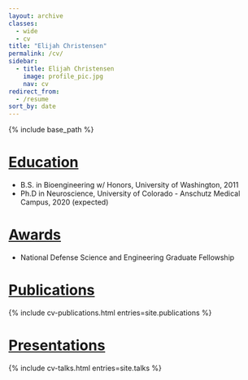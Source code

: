 ```yaml
---
layout: archive
classes:
  - wide
  - cv
title: "Elijah Christensen"
permalink: /cv/
sidebar:
  - title: Elijah Christensen
    image: profile_pic.jpg
    nav: cv
redirect_from:
  - /resume
sort_by: date
---
```


{% include base_path %}

# [Education](#education)

* B.S. in Bioengineering w/ Honors, University of Washington, 2011
* Ph.D in Neuroscience, University of Colorado - Anschutz Medical Campus, 2020 (expected)

# [Awards](#awards)

* National Defense Science and Engineering Graduate Fellowship

# [Publications](#publications)

{% include cv-publications.html entries=site.publications %}

# [Presentations](#presentations)

{% include cv-talks.html entries=site.talks %}